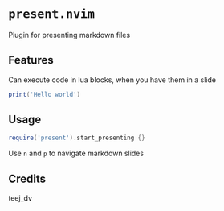# `present.nvim`

Plugin for presenting markdown files

## Features

Can execute code in lua blocks, when you have them in a slide

```lua
print('Hello world')
```

## Usage

```lua
require('present').start_presenting {}
```

Use `n` and `p` to navigate markdown slides

## Credits

teej_dv

